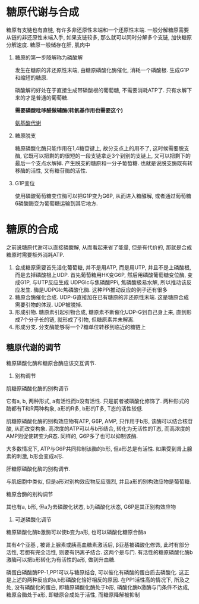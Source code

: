 # 糖原代谢与合成

糖原有支链也有直链, 有许多非还原性末端和一个还原性末端. 一般分解糖原需要从链的非还原性末端入手, 如果支链较多, 那么就可以同时分解多个支链, 加快糖原分解速度. 糖原一般储存在肝, 肌肉中

1. 糖原的第一步降解称为磷酸解
    
    发生在糖原的非还原性末端, 由糖原磷酸化酶催化, 消耗一个磷酸根. 生成G1P和缩短的糖原.
    
    磷酸解的好处在于直接生成带磷酸根的葡萄糖, 不需要消耗ATP了. 只有水解下来的才是普通的葡萄糖.
    
    **需要磷酸吡哆醛做辅酶(转氨基作用也需要这个)**
    
    [氨基酸代谢](%E6%B0%A8%E5%9F%BA%E9%85%B8%E4%BB%A3%E8%B0%A2%20a1278d1541c84bfc8744aab07864c973.md)
    
2. 糖原脱支
    
    糖原磷酸化酶只能作用在1,4糖苷键上, 故分支点上的用不了, 这时候需要脱支酶, 它既可以把剩的的很短的一段支链拿走3个到别的支链上, 又可以把剩下的最后一个支点水解掉. 产生脱支的糖原和一分子葡萄糖. 也就是说脱支酶既有转移酶的活性, 又有糖苷酶的活性. 
    
3. G1P变位
    
    使用磷酸葡萄糖变位酶可以把G1P变为G6P, 从而进入糖酵解, 或者通过葡萄糖6磷酸酶变为葡萄糖运输到其它地方.
    

# 糖原的合成

之前说糖原代谢可以直接磷酸解, 从而看起来省了能量, 但是有代价的, 那就是合成糖原时需要额外消耗ATP.

1. 合成糖原需要首先活化葡萄糖, 并不是用ATP, 而是用UTP, 并且不是上磷酸根, 而是去掉磷酸根上UDP. 首先葡萄糖用HK变G6P, 然后用磷酸葡萄糖变位酶, 变成G1P, 与UTP反应生成 UDPGlc与焦磷酸PPi, 焦磷酸极易水解, 所以推动该反应发生. 酶是UDPGlc焦磷酸化酶. 这种PPi推动反应的例子还有很多
2. 糖原合酶催化合成. UDP-G直接加在已有糖原的非还原性末端. 这是糖原合成需要引物的体现. UDP被脱掉. 
3. 形成引物. 糖原素引起引物合成, 糖原素不断催化UDP-G到自己身上来, 直到形成7个分子长的链, 就形成了引物, 但糖原素并未解离.
4. 形成分支. 分支酶能够将一个7糖单位转移到临近的糖链上

## 糖原代谢的调节

糖原磷酸化酶和糖原合酶应该交互调节.

1. 别构调节

肌糖原磷酸化酶的别构调节

它有a, b, 两种形式, a有活性而b没有活性. 只是前者被磷酸化修饰了. 两种形式的酶都有T和R两种构象, a形的R多, b形的T多, T态的活性较低. 

肌糖原磷酸化酶的别构效应物有ATP, G6P, AMP, 只作用于b形, 该酶可以结合核苷酸, 从而改变构象. 高浓度的ATP可以与b形结合, 转化为无活性的T态, 而高浓度的AMP则促使转变为R态. 同样的, G6P多了也可以抑制该酶.

大多数情况下, ATP与G6P共同抑制该酶的b形, 但a形总是有活性. 如果受到肾上腺素的刺激, b形会变成a形.

肝糖原磷酸化酶的别构调节. 

 与肌细胞中类似, 但是a形对别构效应物反应强烈, 并且a形的别构效应物是葡萄糖.

糖原合酶的别构调节

其也有a, b形, 但a为去磷酸化状态, b为磷酸化状态, G6P是其正别构效应物

1. 可逆磷酸化调节

糖原磷酸化酶b激酶可以使b变为a形, 也可以磷酸化糖原合酶a

其有4个亚基 , 被肾上腺素或胰高血糖素激活后, β亚基被磷酸化修饰, 此时有部分活性, 若想有完全活性, 则要有钙离子结合. 这两个是与门. 有活性的糖原磷酸化酶b激酶可以把b形转化为有活性的a形, 做到升血糖.

磷蛋白磷酸酶PP-1,PP1可以与糖原结合, 可以催化有磷酸的蛋白质去磷酸化. 这正是上述的两种反应的a,b形磷酸化恰好相反的原因. 在PP1活性高的情况下, 所及之处, 没有磷酸化的蛋白, 即糖原磷酸化酶处于b形, 磷酸化酶b激酶与门条件不达成, 糖原合酶处于a形, 即糖原合成处于活性, 而糖原降解被抑制